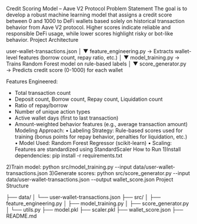 Credit Scoring Model – Aave V2 Protocol
Problem Statement
The goal is to develop a robust machine learning model that assigns a credit score between 0 and 1000 to DeFi wallets based solely on historical transaction behavior from Aave V2 protocol. Higher scores indicate reliable and responsible DeFi usage, while lower scores highlight risky or bot-like behavior.
Project Architecture

user-wallet-transactions.json
       │
       ▼
 feature_engineering.py → Extracts wallet-level features (borrow count, repay ratio, etc.)
       │
       ▼
 model_training.py → Trains Random Forest model on rule-based labels
       │
       ▼
 score_generator.py → Predicts credit score (0-1000) for each wallet

Features Engineered:
- Total transaction count
- Deposit count, Borrow count, Repay count, Liquidation count
- Ratio of repay/borrow
- Number of unique action types
- Active wallet days (first to last transaction)
- Amount-weighted behavior features (e.g., average transaction amount)
Modeling Approach:
• Labeling Strategy: Rule-based scores used for training (bonus points for repay behavior, penalties for liquidation, etc.)
• Model Used: Random Forest Regressor (scikit-learn)
• Scaling: Features are standardized using StandardScaler
How to Run
1)Install dependencies:
pip install -r requirements.txt

2)Train model:
python src/model_training.py --input data/user-wallet-transactions.json
3)Generate scores:
python src/score_generator.py --input data/user-wallet-transactions.json --output wallet_score.json
Project Structure

├── data/
│   └── user-wallet-transactions.json
├── src/
│   ├── feature_engineering.py
│   ├── model_training.py
│   ├── score_generator.py
│   └── utils.py
├── model.pkl
├── scaler.pkl
├── wallet_score.json
├── README.md
